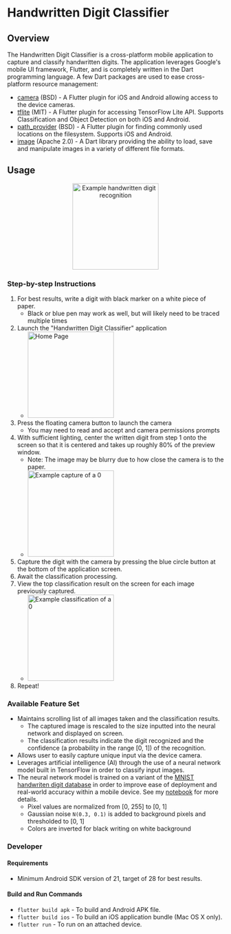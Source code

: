 # Handwritten Digit Classifier

## Overview

The Handwritten Digit Classifier is a cross-platform mobile application to capture and classify handwritten digits.
The application leverages Google's mobile UI framework, Flutter, and is completely written in the Dart programming language.
A few Dart packages are used to ease cross-platform resource management:
* [camera](https://pub.dartlang.org/packages/camera) (BSD) - A Flutter plugin for iOS and Android allowing access to the device cameras.
* [tflite](https://pub.dartlang.org/packages/tflite) (MIT) - A Flutter plugin for accessing TensorFlow Lite API. Supports Classification and Object Detection on both iOS and Android.
* [path\_provider](https://pub.dartlang.org/packages/path_provider) (BSD) - A Flutter plugin for finding commonly used locations on the filesystem. Supports iOS and Android.
* [image](https://pub.dartlang.org/packages/image) (Apache 2.0) - A Dart library providing the ability to load, save and manipulate images in a variety of different file formats.

## Usage

<p align="center">
<img src="images/screenshots/Home_012.png" alt="Example handwritten digit recognition" width="200" />
</p>

### Step-by-step Instructions

1. For best results, write a digit with black marker on a white piece of paper.
   * Black or blue pen may work as well, but will likely need to be traced multiple times
2. Launch the "Handwritten Digit Classifier" application
   * <img src="images/screenshots/Home_Initial.png" alt="Home Page" width="200" />
3. Press the floating camera button to launch the camera
   * You may need to read and accept and camera permissions prompts
4. With sufficient lighting, center the written digit from step 1 onto the screen so that it is centered and takes up roughly 80% of the preview window.
   * Note: The image may be blurry due to how close the camera is to the paper.
   * <img src="images/screenshots/Capture_0.png" alt="Example capture of a 0" width="200" />
5. Capture the digit with the camera by pressing the blue circle button at the bottom of the application screen.
6. Await the classification processing.
7. View the top classification result on the screen for each image previously captured.
   * <img src="images/screenshots/Home_0.png" alt="Example classification of a 0" width="200" />
8. Repeat!

### Available Feature Set

* Maintains scrolling list of all images taken and the classification results.
  * The captured image is rescaled to the size inputted into the neural network and displayed on screen.
  * The classification results indicate the digit recognized and the confidence (a probability in the range [0, 1]) of the recognition.
* Allows user to easily capture unique input via the device camera.
* Leverages artificial intelligence (AI) through the use of a neural network model built in TensorFlow in order to classify input images.
* The neural network model is trained on a variant of the [MNIST handwriten digit database](http://yann.lecun.com/exdb/mnist/) in order to improve ease of deployment and real-world accuracy within a mobile device. See my [notebook](notebooks/MNIST_GaussianNoise_TrainTest.ipynb) for more details.
  * Pixel values are normalized from [0, 255] to [0, 1]
  * Gaussian noise `N(0.3, 0.1)` is added to background pixels and thresholded to [0, 1]
  * Colors are inverted for black writing on white background

### Developer

#### Requirements

* Minimum Android SDK version of 21, target of 28 for best results.

#### Build and Run Commands

* `flutter build apk` - To build and Android APK file.
* `flutter build ios` - To build an iOS application bundle (Mac OS X only).
* `flutter run` - To run on an attached device.
